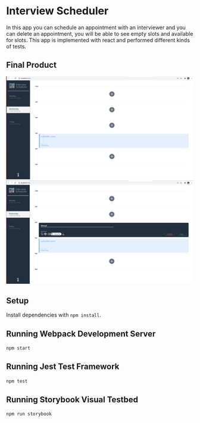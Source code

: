 # Interview Scheduler
In this app you can schedule an appointment with an interviewer and you can delete an appointment, you will be able to see empty slots and available for slots. This app is implemented with react and performed different kinds of tests.

## Final Product

!["Appointment page with display of days and appointments"](https://raw.githubusercontent.com/arsala1995/schedular/master/screenshots/interviewermain.png)
!["Adding student name and adding an interviewer fo student"](https://raw.githubusercontent.com/arsala1995/schedular/master/screenshots/intervieweradding.png)

## Setup

Install dependencies with `npm install`.

## Running Webpack Development Server

```sh
npm start
```

## Running Jest Test Framework

```sh
npm test
```

## Running Storybook Visual Testbed

```sh
npm run storybook
```


